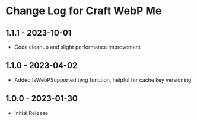 # Change Log for Craft WebP Me
## 1.1.1 - 2023-10-01
- Code cleanup and slight performance improvement

## 1.1.0 - 2023-04-02
- Added IsWebPSupported twig function, helpful for cache key versioning

## 1.0.0 - 2023-01-30
- Initial Release
